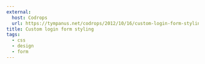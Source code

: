 ```yaml
---
external:
  host: Codrops
  url: https://tympanus.net/codrops/2012/10/16/custom-login-form-styling/
title: Custom login form styling
tags:
  - css
  - design
  - form
---
```

